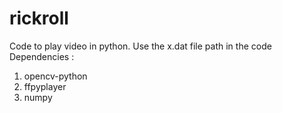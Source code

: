 # rickroll
Code to play video in python.
Use the x.dat file path in the code 
Dependencies : 
1) opencv-python
2) ffpyplayer
3) numpy

